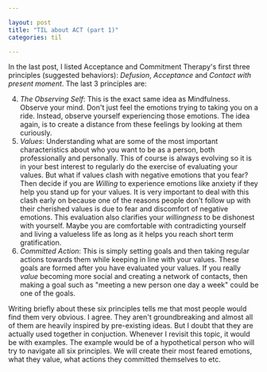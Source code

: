 ```yaml
---

layout: post
title: "TIL about ACT (part 1)"
categories: til

---
```


In the last post, I listed Acceptance and Commitment Therapy's first three principles (suggested behaviors): *Defusion*, *Acceptance* and  *Contact with present moment*. The last 3 principles are:

4. *The Observing Self*: This is the exact same idea as Mindfulness. Observe your mind. Don't just feel the emotions trying to taking you on a ride. Instead, observe yourself experiencing those emotions. The idea again, is to create a distance from these feelings by looking at them curiously. 
5. *Values*: Understanding what are some of the most important characteristics about who you want to be as a person, both professionally and personally. This of course is always evolving so it is in your best interest to regularly do the exercise of evaluating your values. But what if values clash with negative emotions that you fear? Then decide if you are *Willing* to experience emotions like anxiety if they help you stand up for your values. It is very important to deal with this clash early on because one of the reasons people don't follow up with their cherished values is due to fear and discomfort of negative emotions. This evaluation also clarifies your *willingness* to be dishonest with yourself. Maybe you are comfortable with contradicting yourself and living a valueless life as long as it helps you reach short term gratification. 
6. *Committed Action*: This is simply setting goals and then taking regular actions towards them while keeping in line with your values. These goals are formed after you have evaluated your values. If you really *value* becoming more social and creating a network of contacts, then making a goal such as "meeting a new person one day a week" could be one of the goals. 

Writing briefly about these six principles tells me that most people would find them very obvious. I agree. They aren't groundbreaking and almost all of them are heavily inspired by pre-existing ideas. But I doubt that they are actually used together in conjuction. Whenever I revisit this topic, it would be with examples. The example would be of a hypothetical person who will try to navigate all six principles. We will create their most feared emotions, what they value, what actions they committed themselves to etc.